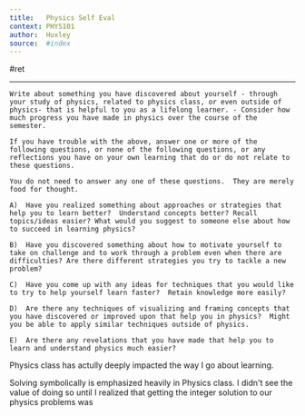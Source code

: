 ```yaml
---
title:   Physics Self Eval
context: PHYS101
author:  Huxley
source:  #index
---
```


#ret 

---

```
Write about something you have discovered about yourself - through your study of physics, related to physics class, or even outside of physics- that is helpful to you as a lifelong learner. - Consider how much progress you have made in physics over the course of the semester.

If you have trouble with the above, answer one or more of the following questions, or none of the following questions, or any reflections you have on your own learning that do or do not relate to these questions.

You do not need to answer any one of these questions.  They are merely food for thought.

A)  Have you realized something about approaches or strategies that help you to learn better?  Understand concepts better? Recall topics/ideas easier? What would you suggest to someone else about how to succeed in learning physics?

B)  Have you discovered something about how to motivate yourself to take on challenge and to work through a problem even when there are difficulties? Are there different strategies you try to tackle a new problem?

C)  Have you come up with any ideas for techniques that you would like to try to help yourself learn faster?  Retain knowledge more easily?

D)  Are there any techniques of visualizing and framing concepts that you have discovered or improved upon that help you in physics?  Might you be able to apply similar techniques outside of physics.

E)  Are there any revelations that you have made that help you to learn and understand physics much easier?
```




Physics class has actully deeply impacted the way I go about learning. 




Solving symbolically is emphasized heavily in Physics class. I didn't see the value of doing so until I realized that getting the integer solution to our physics problems was 





























